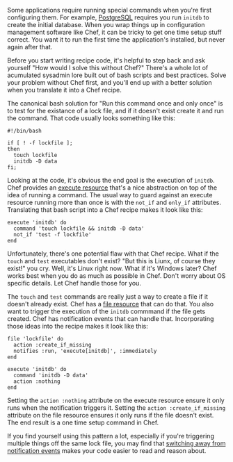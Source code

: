 <!--
title: How to do one time setup with Chef
created: 5 August 2014 - 7:44 am
updated: 5 August 2014 - 9:00 pm
publish: 5 August 2014
slug: chef-runonce
tags: coding, chef
-->

Some applications require running special commands when you're first configuring
them. For example, [PostgreSQL][] requires you run `initdb` to create the
initial database. When you wrap things up in configuration management software
like Chef, it can be tricky to get one time setup stuff correct. You want it
to run the first time the application's installed, but never again after that.

Before you start writing recipe code, it's helpful to step back and ask yourself
"How would I solve this without Chef?" There's a whole lot of acumulated
sysadmin lore built out of bash scripts and best practices. Solve your problem
without Chef first, and you'll end up with a better solution when you translate
it into a Chef recipe.

The canonical bash solution for "Run this command once and only once" is to test
for the existance of a lock file, and if it doesn't exist create it and run the
command. That code usually looks something like this:

    #!/bin/bash

    if [ ! -f lockfile ];
    then
      touch lockfile
      initdb -D data
    fi;

Looking at the code, it's obvious the end goal is the execution of `initdb`.
Chef provides an [execute resource][] that's a nice abstraction on top of the
idea of running a command. The usual way to guard against an execute resource
running more than once is with the `not_if` and `only_if` attributes.
Translating that bash script into a Chef recipe makes it look like this:

    execute 'initdb' do
      command 'touch lockfile && initdb -D data'
      not_if 'test -f lockfile'
    end

Unfortunately, there's one potential flaw with that Chef recipe. What if the
`touch` and `test` executables don't exist? "But this is Liunx, of course they
exist!" you cry. Well, it's Linux right now. What if it's Windows later? Chef
works best when you do as much as possible in Chef. Don't worry about OS
specific details. Let Chef handle those for you.

The `touch` and `test` commands are really just a way to create a file if it
doesn't already exist. Chef has a [file resource][] that can do that. You also
want to trigger the execution of the `initdb` commmand if the file gets created.
Chef has notification events that can handle that. Incorporating those ideas
into the recipe makes it look like this:

    file 'lockfile' do
      action :create_if_missing
      notifies :run, 'execute[initdb]', :immediately
    end

    execute 'initdb' do
      command 'initdb -D data'
      action :nothing
    end

Setting the `action :nothing` attribute on the execute resource ensure it only
runs when the notification triggers it. Setting the `action :create_if_missing`
attribute on the file resource ensures it only runs if the file doesn't exist.
The end result is a one time setup command in Chef.

If you find yourself using this pattern a lot, especially if you're triggering
multiple things off the same lock file, you may find that [switching away from
notification events][chain] makes your code easier to read and reason about.


[PostgreSQL]: http://www.postgresql.org/docs/9.3/static/app-initdb.html "PostgreSQL: initdb - create a new PostgreSQL database cluster"
[execute resource]: http://docs.getchef.com/resource_execute.html "Chef Software: Use the execute resource to execute a command"
[file resource]:http://docs.getchef.com/resource_file.html "Chef Software: Use the file resource to manage files that are present on a node"
[chain]: /2013/02/chain-events "Frank Mitchell: Three ways to chain events in Chef"
